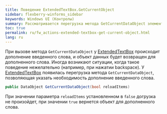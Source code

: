 ```yaml
---
title: Поведение ExtendedTextBox.GetCurrentObject
sidebar: flexberry-winforms_sidebar
keywords: Windows UI (Контролы)
summary: Рассматривается перегрузка метода GetCurrentDataObject элемента управления ExtendedTextBox
toc: true
permalink: ru/fw_actions-extended-textbox-get-current-object.html
lang: ru
---
```


При вызове метода `GetCurrentDataObject` у [ExtendedTextBox](fw_extended-textbox.html) происходит дополнение введенного слова, и объект данных будет возвращен для дополненного слова. Иногда возникают ситуации, когда такое поведение нежелательно (например, при нажатии backspace).
У [ExtendedTextBox](fw_extended-textbox.html) появилась перегрузка метода `GetCurrentDataObject`, позволяющая указать необходимость дополнение введенного слова.

```csharp
public DataObject GetCurrentDataObject(bool reloadItems)
```

При значении параметра `reloadItems` установленном в `false` догрузка не произойдет, при значении `true` вернется объект для дополненного слова.
